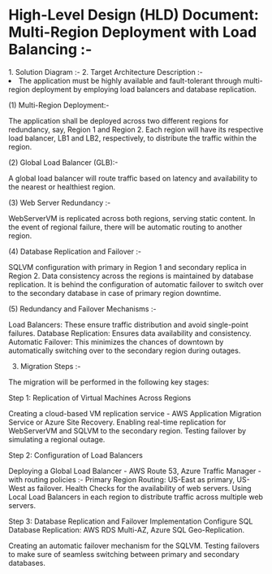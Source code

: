 <h1>High-Level Design (HLD) Document: Multi-Region Deployment with Load Balancing :- </h1>
1. Solution Diagram :-
2. Target Architecture Description :-

<li>The application must be highly available and fault-tolerant through multi-region deployment by employing load balancers and database replication.</li>

(1) Multi-Region Deployment:-

The application shall be deployed across two different regions for redundancy, say, Region 1 and Region 2.
Each region will have its respective load balancer, LB1 and LB2, respectively, to distribute the traffic within the region.

(2) Global Load Balancer (GLB):-

A global load balancer will route traffic based on latency and availability to the nearest or healthiest region.

(3) Web Server Redundancy :-

WebServerVM is replicated across both regions, serving static content.
In the event of regional failure, there will be automatic routing to another region.

(4) Database Replication and Failover :-

SQLVM configuration with primary in Region 1 and secondary replica in Region 2.
Data consistency across the regions is maintained by database replication.
It is behind the configuration of automatic failover to switch over to the secondary database in case of primary region downtime.

(5) Redundancy and Failover Mechanisms :-

Load Balancers: These ensure traffic distribution and avoid single-point failures.
Database Replication: Ensures data availability and consistency.
Automatic Failover: This minimizes the chances of downtown by automatically switching over to the secondary region during outages. 

3. Migration Steps :-

The migration will be performed in the following key stages:

Step 1: Replication of Virtual Machines Across Regions

Creating a cloud-based VM replication service - AWS Application Migration Service or Azure Site Recovery.
Enabling real-time replication for WebServerVM and SQLVM to the secondary region.
Testing failover by simulating a regional outage.

Step 2: Configuration of Load Balancers

Deploying a Global Load Balancer - AWS Route 53, Azure Traffic Manager - with routing policies :-
	Primary Region Routing: US-East as primary, US-West as failover. 
	Health Checks for the availability of web servers. 
Using Local Load Balancers in each region to distribute traffic across multiple web servers. 

Step 3: Database Replication and Failover Implementation Configure SQL Database Replication: AWS RDS Multi-AZ, Azure SQL Geo-Replication. 

Creating an automatic failover mechanism for the SQLVM. 
Testing failovers to make sure of seamless switching between primary and secondary databases.
